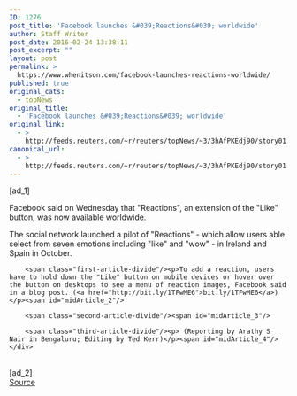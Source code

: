 ```yaml
---
ID: 1276
post_title: 'Facebook launches &#039;Reactions&#039; worldwide'
author: Staff Writer
post_date: 2016-02-24 13:38:11
post_excerpt: ""
layout: post
permalink: >
  https://www.whenitson.com/facebook-launches-reactions-worldwide/
published: true
original_cats:
  - topNews
original_title:
  - 'Facebook launches &#039;Reactions&#039; worldwide'
original_link:
  - >
    http://feeds.reuters.com/~r/reuters/topNews/~3/3hAfPKEdj90/story01.htm
canonical_url:
  - >
    http://feeds.reuters.com/~r/reuters/topNews/~3/3hAfPKEdj90/story01.htm
---
```

 [ad_1]
<br><div id="articleText">
<span id="midArticle_start"/>

<span class="focusParagraph" readability="5"><p>Facebook said on Wednesday that "Reactions", an extension of the "Like" button, was now available worldwide.</p></span><span id="midArticle_0"/><p>The social network launched a pilot of "Reactions" - which allow users able select from seven emotions including "like" and "wow" - in Ireland and Spain in October.</p><span id="midArticle_1"/>
        
        <span class="first-article-divide"/><p>To add a reaction, users have to hold down the "Like" button on mobile devices or hover over the button on desktops to see a menu of reaction images, Facebook said in a blog post. (<a href="http://bit.ly/1TFwME6">bit.ly/1TFwME6</a>)</p><span id="midArticle_2"/>
        
        <span class="second-article-divide"/><span id="midArticle_3"/>
        
        <span class="third-article-divide"/><p> (Reporting by Arathy S Nair in Bengaluru; Editing by Ted Kerr)</p><span id="midArticle_4"/></div>
<br>[ad_2]
<br><a href="http://feeds.reuters.com/~r/reuters/topNews/~3/3hAfPKEdj90/story01.htm">Source </a>